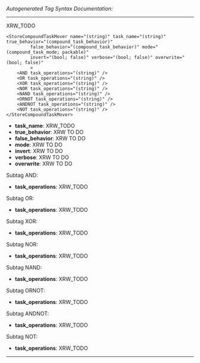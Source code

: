 _Autogenerated Tag Syntax Documentation:_

---
XRW_TODO

```
<StoreCompoundTaskMover name="(string)" task_name="(string)" true_behavior="(compound_task_behavior)"
         false_behavior="(compound_task_behavior)" mode="(compound_task_mode; packable)"
         invert="(bool; false)" verbose="(bool; false)" overwrite="(bool; false)"
         >
    <AND task_operations="(string)" />
    <OR task_operations="(string)" />
    <XOR task_operations="(string)" />
    <NOR task_operations="(string)" />
    <NAND task_operations="(string)" />
    <ORNOT task_operations="(string)" />
    <ANDNOT task_operations="(string)" />
    <NOT task_operations="(string)" />
</StoreCompoundTaskMover>
```

-   **task_name**: XRW_TODO
-   **true_behavior**: XRW TO DO
-   **false_behavior**: XRW TO DO
-   **mode**: XRW TO DO
-   **invert**: XRW TO DO
-   **verbose**: XRW TO DO
-   **overwrite**: XRW TO DO


Subtag AND:   

-   **task_operations**: XRW_TODO

Subtag OR:   

-   **task_operations**: XRW_TODO

Subtag XOR:   

-   **task_operations**: XRW_TODO

Subtag NOR:   

-   **task_operations**: XRW_TODO

Subtag NAND:   

-   **task_operations**: XRW_TODO

Subtag ORNOT:   

-   **task_operations**: XRW_TODO

Subtag ANDNOT:   

-   **task_operations**: XRW_TODO

Subtag NOT:   

-   **task_operations**: XRW_TODO

---
